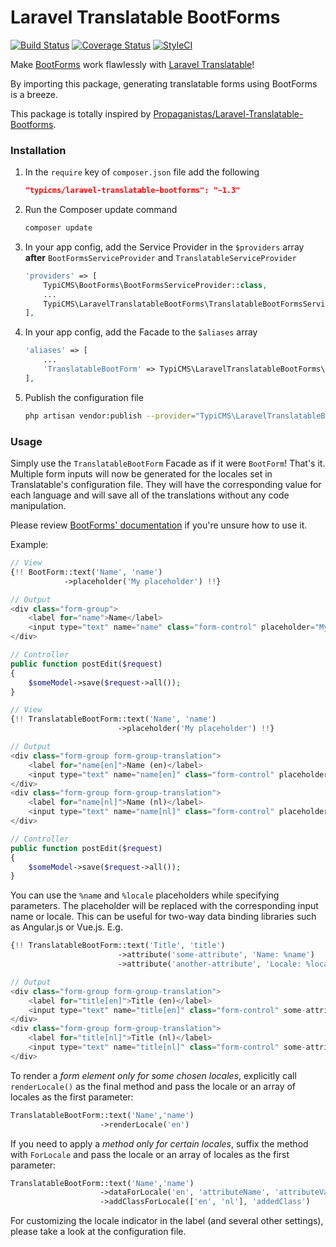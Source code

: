 # Laravel Translatable BootForms

[![Build Status](https://travis-ci.org/TypiCMS/Laravel-Translatable-Bootforms.svg?branch=master)](https://travis-ci.org/TypiCMS/Laravel-Translatable-Bootforms)
[![Coverage Status](https://coveralls.io/repos/github/TypiCMS/Laravel-Translatable-Bootforms/badge.svg?branch=master)](https://coveralls.io/github/TypiCMS/Laravel-Translatable-Bootforms?branch=master)
[![StyleCI](https://styleci.io/repos/56333065/shield?branch=master)](https://styleci.io/repos/56333065)

Make [BootForms](https://github.com/TypiCMS/bootforms) work flawlessly with [Laravel Translatable](https://github.com/spatie/laravel-translatable)!

By importing this package, generating translatable forms using BootForms is a breeze.

This package is totally inspired by [Propaganistas/Laravel-Translatable-Bootforms](https://github.com/Propaganistas/Laravel-Translatable-Bootforms).

### Installation

1. In the `require` key of `composer.json` file add the following

    ```json
    "typicms/laravel-translatable-bootforms": "~1.3"
    ```

2. Run the Composer update command

    ```bash
    composer update
    ```

3. In your app config, add the Service Provider in the `$providers` array **after** `BootFormsServiceProvider` and `TranslatableServiceProvider`

    ```php
    'providers' => [
        TypiCMS\BootForms\BootFormsServiceProvider::class,
        ...
        TypiCMS\LaravelTranslatableBootForms\TranslatableBootFormsServiceProvider::class,
    ],
    ```
4. In your app config, add the Facade to the `$aliases` array

    ```php
    'aliases' => [
        ...
        'TranslatableBootForm' => TypiCMS\LaravelTranslatableBootForms\Facades\TranslatableBootForm::class,
    ],
    ```

5. Publish the configuration file

    ```bash
    php artisan vendor:publish --provider="TypiCMS\LaravelTranslatableBootForms\TranslatableBootFormsServiceProvider" --tag="config"
    ```

### Usage

Simply use the `TranslatableBootForm` Facade as if it were `BootForm`! That's it. Multiple form inputs will now be generated for the locales set in Translatable's configuration file. They will have the corresponding value for each language and will save all of the translations without any code manipulation.

Please review [BootForms' documentation](https://github.com/typicms/bootforms#using-bootforms) if you're unsure how to use it.

Example:

```php
// View
{!! BootForm::text('Name', 'name')
            ->placeholder('My placeholder') !!}

// Output
<div class="form-group">
    <label for="name">Name</label>
    <input type="text" name="name" class="form-control" placeholder="My Placeholder">
</div>

// Controller
public function postEdit($request)
{
    $someModel->save($request->all());
}
```

```php
// View
{!! TranslatableBootForm::text('Name', 'name')
                        ->placeholder('My placeholder') !!}

// Output
<div class="form-group form-group-translation">
    <label for="name[en]">Name (en)</label>
    <input type="text" name="name[en]" class="form-control" placeholder="My Placeholder" data-language="en">
</div>
<div class="form-group form-group-translation">
    <label for="name[nl]">Name (nl)</label>
    <input type="text" name="name[nl]" class="form-control" placeholder="My Placeholder" data-language="nl">
</div>

// Controller
public function postEdit($request)
{
    $someModel->save($request->all());
}
```

You can use the `%name` and `%locale` placeholders while specifying parameters. The placeholder will be replaced with the corresponding input name or locale.
This can be useful for two-way data binding libraries such as Angular.js or Vue.js. E.g.
```php
{!! TranslatableBootForm::text('Title', 'title')
                        ->attribute('some-attribute', 'Name: %name')
                        ->attribute('another-attribute', 'Locale: %locale') !!}

// Output
<div class="form-group form-group-translation">
    <label for="title[en]">Title (en)</label>
    <input type="text" name="title[en]" class="form-control" some-attribute="Name: title[en]" another-attribute="Locale: en" data-language="en">
</div>
<div class="form-group form-group-translation">
    <label for="title[nl]">Title (nl)</label>
    <input type="text" name="title[nl]" class="form-control" some-attribute="Name: title[nl]" another-attribute="Locale: nl" data-language="nl">
</div>
```

To render a *form element only for some chosen locales*, explicitly call `renderLocale()` as the final method and pass the locale or an array of locales as the first parameter:
```php
TranslatableBootForm::text('Name','name')
                    ->renderLocale('en')
```

If you need to apply a *method only for certain locales*, suffix the method with `ForLocale` and pass the locale or an array of locales as the first parameter:

```php
TranslatableBootForm::text('Name','name')
                    ->dataForLocale('en', 'attributeName', 'attributeValue')
                    ->addClassForLocale(['en', 'nl'], 'addedClass')
```

For customizing the locale indicator in the label (and several other settings), please take a look at the configuration file.
